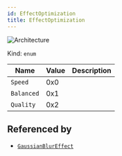 ```yaml
---
id: EffectOptimization
title: EffectOptimization
---
```


![Architecture](https://img.shields.io/badge/architecture-old_only-yellow)

Kind: `enum`

| Name |  Value | Description |
|--|--|--|
|`Speed` | 0x0  |  |
|`Balanced` | 0x1  |  |
|`Quality` | 0x2  |  |

## Referenced by
- [`GaussianBlurEffect`](GaussianBlurEffect)

